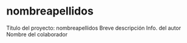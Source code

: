 # nombreapellidos
Título del proyecto: nombreapellidos
Breve descripción
Info. del autor
Nombre del colaborador
